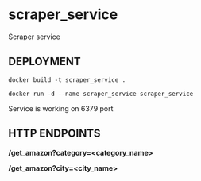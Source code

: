 # scraper_service
Scraper service


## DEPLOYMENT
```docker build -t scraper_service .```

```docker run -d --name scraper_service scraper_service```

Service is working on 6379 port

## HTTP ENDPOINTS
**/get_amazon?category=<category_name>**

**/get_amazon?city=<city_name>**
